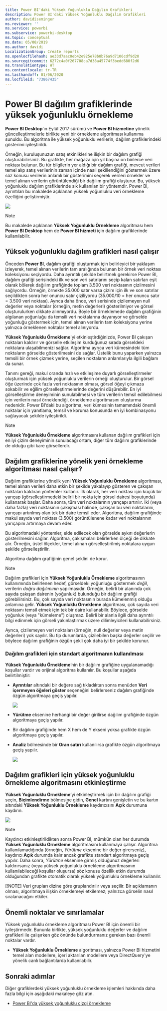 ```yaml
---
title: Power BI'daki Yüksek Yoğunluklu Dağılım Grafikleri
description: Power BI'daki Yüksek Yoğunluklu Dağılım Grafikleri
author: davidiseminger
ms.reviewer: ''
ms.service: powerbi
ms.subservice: powerbi-desktop
ms.topic: conceptual
ms.date: 05/08/2019
ms.author: davidi
LocalizationGroup: Create reports
ms.openlocfilehash: ae33d7aac0eb42e925e78b8b76a9d7106cdf9d20
ms.sourcegitcommit: 6272c4a0f267708ca7d38a45774f3bedd680f2d6
ms.translationtype: HT
ms.contentlocale: tr-TR
ms.lasthandoff: 01/06/2020
ms.locfileid: "73867435"
---
```

# <a name="high-density-sampling-in-power-bi-scatter-charts"></a>Power BI dağılım grafiklerinde yüksek yoğunluklu örnekleme
**Power BI Desktop**’ın Eylül 2017 sürümü ve **Power BI hizmetine** yönelik güncelleştirmelerle birlikte yeni bir örnekleme algoritması kullanıma sunuldu. Bu algoritma ile yüksek yoğunluklu verilerin, dağılım grafiklerindeki gösterimi iyileştirildi.

Örneğin, kuruluşunuzun satış etkinliklerine ilişkin bir dağılım grafiği oluşturabilirsiniz. Bu grafikte, her mağaza için yıl başına on binlerce veri noktası bulunur. Bu tür bilgilerin yer aldığı bir dağılım grafiği, mevcut verileri temel alıp satış verilerinin zaman içinde nasıl şekillendiğini göstermek üzere söz konusu verilerin anlamlı bir gösterimini seçerek verileri örnekler ve temel alınan verilerin görüntülendiği bir dağılım grafiği oluşturur. Bu, yüksek yoğunluklu dağılım grafiklerinde sık kullanılan bir yöntemdir. Power BI, ayrıntıları bu makalede açıklanan yüksek yoğunluklu veri örnekleme özelliğini geliştirmiştir.

![](media/desktop-high-density-scatter-charts/high-density-scatter-charts_01.png)

> [!NOTE]
> Bu makalede açıklanan **Yüksek Yoğunluklu Örnekleme** algoritması hem **Power BI Desktop** hem de **Power BI hizmeti** için dağılım grafiklerinde kullanılabilir.
> 
> 

## <a name="how-high-density-scatter-charts-work"></a>Yüksek yoğunluklu dağılım grafikleri nasıl çalışır
Önceden **Power BI**, dağılım grafiği oluşturmak için belirleyici bir yaklaşım izleyerek, temel alınan verilerin tam aralığında bulunan bir örnek veri noktası koleksiyonu seçiyordu. Daha ayrıntılı şekilde belirtmek gerekirse Power BI, dağılım grafiği serisindeki ilk ve son veri satırlarını seçip kalan satırları eşit olarak bölerek dağılım grafiğinde toplam 3.500 veri noktasının çizilmesini sağlıyordu. Örneğin, örnekte 35.000 satır varsa çizim için ilk ve son satırlar seçildikten sonra her onuncu satır çiziliyordu (35.000/10 = her onuncu satır = 3.500 veri noktası). Ayrıca daha önce, veri serisinde çizilemeyen null değerler veya noktalar (örneğin, metin değerleri) gösterilmiyor ve görsel oluşturulurken dikkate alınmıyordu. Böyle bir örneklemede dağılım grafiğinin algılanan yoğunluğu da temsili veri noktalarına dayanıyor ve görselde yoğunluğu göstermek için, temel alınan verilerin tam koleksiyonu yerine yalnızca örneklenen noktalar temel alınıyordu.

**Yüksek Yoğunluklu Örnekleme**'yi etkinleştirdiğinizde, Power BI çakışan noktaları kaldırır ve görselle etkileşim kurduğunuz sırada görseldeki noktalara ulaşabilmenizi sağlar. Algoritma ayrıca veri kümesindeki tüm noktaların görselde gösterilmesini de sağlar. Üstelik bunu yaparken yalnızca temsili bir örnek çizmek yerine, seçilen noktaların anlamlarıyla ilgili bağlam da sunar.

Tanımı gereği, makul oranda hızlı ve etkileşime duyarlı görselleştirmeler oluşturmak için yüksek yoğunluklu verilerin örneği oluşturulur. Bir görsel öğe üzerinde çok fazla veri noktasının olması, görsel öğeyi çıkmaza sokabilir ve eğilim görselleştirmelerinde değerini düşürebilir. En iyi görselleştirme deneyiminin sunulabilmesi ve tüm verilerin temsil edilebilmesi için verilerin nasıl örneklendiği, örnekleme algoritmasını oluşturma nedenidir. Power BI’daki bu algoritma, veri kümesinin tamamındaki önemli noktalar için yanıtlama, temsil ve koruma konusunda en iyi kombinasyonu sağlayacak şekilde iyileştirildi.

> [!NOTE]
> **Yüksek Yoğunluklu Örnekleme** algoritmasını kullanan dağılım grafikleri için en iyi çizim deneyiminin sunulacağı ortam, diğer tüm dağılım grafiklerinde de olduğu gibi kare görsellerdir.
> 
> 

## <a name="how-the-new-scatter-chart-sampling-algorithm-works"></a>Dağılım grafiklerine yönelik yeni örnekleme algoritması nasıl çalışır?
Dağılım grafiklerine yönelik yeni **Yüksek Yoğunluklu Örnekleme** algoritması, temel alınan verileri daha etkin bir şekilde yakalayıp gösteren ve çakışan noktaları kaldıran yöntemler kullanır. İlk olarak, her veri noktası için küçük bir yarıçap (görselleştirmedeki belirli bir nokta için görsel dairesi boyutunda) kullanarak başlar. Daha sonra, tüm veri noktalarının yarıçapı artırılır. İki (veya daha fazla) veri noktasının çakışması halinde, çakışan bu veri noktalarını, yarıçapı artırılmış olan tek bir daire temsil eder. Algoritma, dağılım grafiğinde makul sayıda veri noktası (3.500) görüntülenene kadar veri noktalarının yarıçapını artırmaya devam eder.

Bu algoritmadaki yöntemler, elde edilecek olan görselde aykırı değerlerin gösterilmesini sağlar. Algoritma, çakışmaları belirlerken ölçeği de dikkate alır. Örneğin, üstel ölçekler, temel alınan görselleştirilmiş noktalara uygun şekilde görselleştirilir.

Algoritma dağılım grafiğinin genel şeklini de korur.

> [!NOTE]
> Dağılım grafikleri için **Yüksek Yoğunluklu Örnekleme** algoritmasının kullanımında belirlenen hedef, görseldeki yoğunluğu göstermek *değil*, verilerin *doğru dağılımının* yapılmasıdır. Örneğin, belirli bir alanında çok sayıda çakışan dairenin (yoğunluk) bulunduğu bir dağılım grafiği görebilirsiniz. Bu, çok sayıda veri noktasının burada kümelenmiş olduğu anlamına gelir. **Yüksek Yoğunluklu Örnekleme** algoritması, çok sayıda veri noktasını temsil etmek için tek bir daire kullanabilir. Böylece, görselde yoğunluk (veya "kümeleme") oluşmaz. Belirli bir alanla ilgili daha ayrıntılı bilgi edinmek için görseli yakınlaştırmak üzere dilimleyicileri kullanabilirsiniz.
> 
> 

Ayrıca, çizilemeyen veri noktaları (örneğin, null değerler veya metin değerleri) yok sayılır. Bu tip durumlarda, çizilebilen başka değerler seçilir ve böylece dağılım grafiğinin özgün şekli çok daha iyi bir şekilde korunur.

### <a name="when-the-standard-algorithm-for-scatter-charts-is-used"></a>Dağılım grafikleri için standart algoritmanın kullanılması
**Yüksek Yoğunluklu Örnekleme**’nin bir dağılım grafiğine uygulanamadığı koşullar vardır ve orijinal algoritma kullanılır. Bu koşullar aşağıda belirtilmiştir:

* **Ayrıntılar** altındaki bir değere sağ tıkladıktan sonra menüden **Veri içermeyen öğeleri göster** seçeneğini belirlerseniz dağılım grafiğinde özgün algoritmaya geçiş yapılır.
  
  ![](media/desktop-high-density-scatter-charts/high-density-scatter-charts_02.png)
* **Yürütme** eksenine herhangi bir değer girilirse dağılım grafiğinde özgün algoritmaya geçiş yapılır.
* Bir dağılım grafiğinde hem X hem de Y ekseni yoksa grafikte özgün algoritmaya geçiş yapılır.
* **Analiz** bölmesinde bir **Oran satırı** kullanılırsa grafikte özgün algoritmaya geçiş yapılır.
  
  ![](media/desktop-high-density-scatter-charts/high-density-scatter-charts_03.png)

## <a name="how-to-turn-on-high-density-sampling-for-a-scatter-chart"></a>Dağılım grafikleri için yüksek yoğunluklu örnekleme algoritmasını etkinleştirme
**Yüksek Yoğunluklu Örnekleme**’yi etkinleştirmek için bir dağılım grafiği seçin, **Biçimlendirme** bölmesine gidin, **Genel** kartını genişletin ve bu kartın altındaki **Yüksek Yoğunluklu Örnekleme** kaydırıcısını **Açık** durumuna kaydırın.

![](media/desktop-high-density-scatter-charts/high-density-scatter-charts_04.png)

> [!NOTE]
> Kaydırıcı etkinleştirildikten sonra Power BI, mümkün olan her durumda **Yüksek Yoğunluklu Örnekleme** algoritmasını kullanmaya çalışır. Algoritma kullanılamadığında (örneğin, *Yürütme* eksenine bir değer girerseniz), kaydırıcı **Açık** durumda kalır ancak grafikte standart algoritmaya geçiş yapılır. Daha sonra, *Yürütme* eksenine girmiş olduğunuz değerleri kaldırırsanız (veya yüksek yoğunluklu örnekleme algoritmasının kullanılabileceği koşullar oluşursa) söz konusu özellik etkin durumda olduğundan grafikte otomatik olarak yüksek yoğunluklu örnekleme kullanılır.
> 
> [!NOTE]
> Veri grupları dizine göre gruplandırılır veya seçilir. Bir açıklamanın olması, algoritmaya ilişkin örneklemeyi etkilemez; yalnızca görselin nasıl sıralanacağını etkiler.
> 
> 

## <a name="considerations-and-limitations"></a>Önemli noktalar ve sınırlamalar
Yüksek yoğunluklu örnekleme algoritması Power BI için önemli bir iyileştirmedir. Bununla birlikte, yüksek yoğunluklu değerler ve dağılım grafikleri ile çalışırken göz önünde bulundurmanız gereken bazı önemli noktalar vardır.

* **Yüksek Yoğunluklu Örnekleme** algoritması, yalnızca Power BI hizmetini temel alan modellere, içeri aktarılan modellere veya DirectQuery'ye yönelik canlı bağlantılarda kullanılabilir.

## <a name="next-steps"></a>Sonraki adımlar
Diğer grafiklerdeki yüksek yoğunluklu örnekleme işlemleri hakkında daha fazla bilgi için aşağıdaki makaleye göz atın.

* [Power BI'da yüksek yoğunluklu çizgi örnekleme](desktop-high-density-sampling.md)

